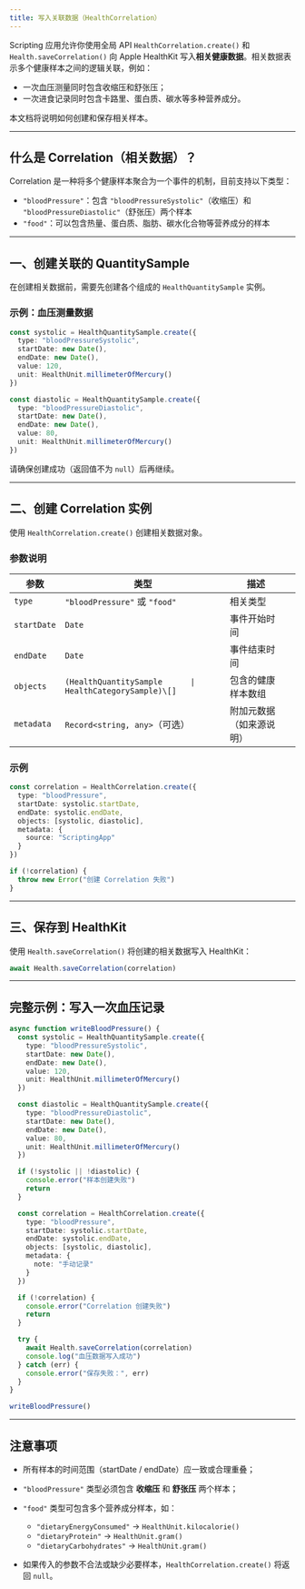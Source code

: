 ```yaml
---
title: 写入关联数据（HealthCorrelation）
---
```

Scripting 应用允许你使用全局 API `HealthCorrelation.create()` 和 `Health.saveCorrelation()` 向 Apple HealthKit 写入**相关健康数据**。相关数据表示多个健康样本之间的逻辑关联，例如：

* 一次血压测量同时包含收缩压和舒张压；
* 一次进食记录同时包含卡路里、蛋白质、碳水等多种营养成分。

本文档将说明如何创建和保存相关样本。

---

## 什么是 Correlation（相关数据）？

Correlation 是一种将多个健康样本聚合为一个事件的机制，目前支持以下类型：

* `"bloodPressure"`：包含 `"bloodPressureSystolic"`（收缩压）和 `"bloodPressureDiastolic"`（舒张压）两个样本
* `"food"`：可以包含热量、蛋白质、脂肪、碳水化合物等营养成分的样本

---

## 一、创建关联的 QuantitySample

在创建相关数据前，需要先创建各个组成的 `HealthQuantitySample` 实例。

### 示例：血压测量数据

```ts
const systolic = HealthQuantitySample.create({
  type: "bloodPressureSystolic",
  startDate: new Date(),
  endDate: new Date(),
  value: 120,
  unit: HealthUnit.millimeterOfMercury()
})

const diastolic = HealthQuantitySample.create({
  type: "bloodPressureDiastolic",
  startDate: new Date(),
  endDate: new Date(),
  value: 80,
  unit: HealthUnit.millimeterOfMercury()
})
```

请确保创建成功（返回值不为 `null`）后再继续。

---

## 二、创建 Correlation 实例

使用 `HealthCorrelation.create()` 创建相关数据对象。

### 参数说明

| 参数          | 类型                           | 描述                         |           |
| ----------- | ---------------------------- | -------------------------- | --------- |
| `type`      | `"bloodPressure"` 或 `"food"` | 相关类型                       |           |
| `startDate` | `Date`                       | 事件开始时间                     |           |
| `endDate`   | `Date`                       | 事件结束时间                     |           |
| `objects`   | `(HealthQuantitySample      \| HealthCategorySample)\[]` | 包含的健康样本数组 |
| `metadata`  | `Record<string, any>`（可选）    | 附加元数据（如来源说明）               |           |

### 示例

```ts
const correlation = HealthCorrelation.create({
  type: "bloodPressure",
  startDate: systolic.startDate,
  endDate: systolic.endDate,
  objects: [systolic, diastolic],
  metadata: {
    source: "ScriptingApp"
  }
})

if (!correlation) {
  throw new Error("创建 Correlation 失败")
}
```

---

## 三、保存到 HealthKit

使用 `Health.saveCorrelation()` 将创建的相关数据写入 HealthKit：

```ts
await Health.saveCorrelation(correlation)
```

---

## 完整示例：写入一次血压记录

```ts
async function writeBloodPressure() {
  const systolic = HealthQuantitySample.create({
    type: "bloodPressureSystolic",
    startDate: new Date(),
    endDate: new Date(),
    value: 120,
    unit: HealthUnit.millimeterOfMercury()
  })

  const diastolic = HealthQuantitySample.create({
    type: "bloodPressureDiastolic",
    startDate: new Date(),
    endDate: new Date(),
    value: 80,
    unit: HealthUnit.millimeterOfMercury()
  })

  if (!systolic || !diastolic) {
    console.error("样本创建失败")
    return
  }

  const correlation = HealthCorrelation.create({
    type: "bloodPressure",
    startDate: systolic.startDate,
    endDate: systolic.endDate,
    objects: [systolic, diastolic],
    metadata: {
      note: "手动记录"
    }
  })

  if (!correlation) {
    console.error("Correlation 创建失败")
    return
  }

  try {
    await Health.saveCorrelation(correlation)
    console.log("血压数据写入成功")
  } catch (err) {
    console.error("保存失败：", err)
  }
}

writeBloodPressure()
```

---

## 注意事项

* 所有样本的时间范围（startDate / endDate）应一致或合理重叠；
* `"bloodPressure"` 类型必须包含 **收缩压** 和 **舒张压** 两个样本；
* `"food"` 类型可包含多个营养成分样本，如：

  * `"dietaryEnergyConsumed"` → `HealthUnit.kilocalorie()`
  * `"dietaryProtein"` → `HealthUnit.gram()`
  * `"dietaryCarbohydrates"` → `HealthUnit.gram()`
* 如果传入的参数不合法或缺少必要样本，`HealthCorrelation.create()` 将返回 `null`。

